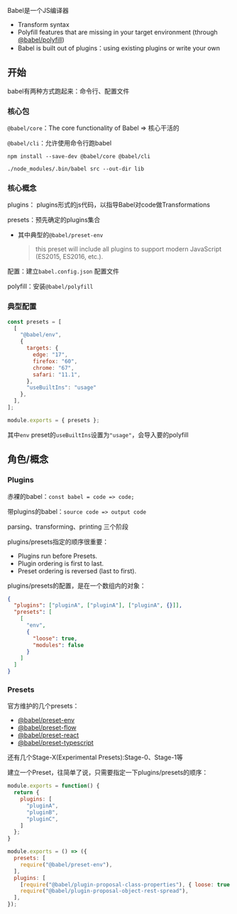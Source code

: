 Babel是一个JS编译器

- Transform syntax
- Polyfill features that are missing in your target environment (through [@babel/polyfill](https://babeljs.io/docs/en/babel-polyfill))
- Babel is built out of plugins：using existing plugins or write your own



## 开始

babel有两种方式跑起来：命令行、配置文件

### 核心包

`@babel/core`：The core functionality of Babel  => 核心干活的

`@babel/cli`：允许使用命令行跑babel

```shell
npm install --save-dev @babel/core @babel/cli

./node_modules/.bin/babel src --out-dir lib
```

### 核心概念

plugins： plugins形式的js代码，以指导Babel对code做Transformations

presets：预先确定的plugins集合

- 其中典型的`@babel/preset-env`

  > this preset will include all plugins to support modern JavaScript (ES2015, ES2016, etc.).

配置：建立`babel.config.json` 配置文件

polyfill：安装`@babel/polyfill`

### 典型配置

```javascript
const presets = [
  [
    "@babel/env",
    {
      targets: {
        edge: "17",
        firefox: "60",
        chrome: "67",
        safari: "11.1",
      },
      "useBuiltIns": "usage"
    },
  ],
];

module.exports = { presets };
```

其中`env` preset的`useBuiltIns`设置为`"usage"`，会导入要的polyfill



## 角色/概念

### Plugins

赤裸的babel：`const babel = code => code;`

带plugins的babel：`source code => output code`

parsing、transforming、printing 三个阶段



plugins/presets指定的顺序很重要：

- Plugins run before Presets. 
- Plugin ordering is first to last. 
- Preset ordering is reversed (last to first).



plugins/presets的配置，是在一个数组内的对象：

```json
{
  "plugins": ["pluginA", ["pluginA"], ["pluginA", {}]],
  "presets": [
    [
      "env",
      {
        "loose": true,
        "modules": false
      }
    ]
  ]
}
```

### Presets

官方维护的几个presets：

- [@babel/preset-env](https://babeljs.io/docs/en/babel-preset-env) 
- [@babel/preset-flow](https://babeljs.io/docs/en/babel-preset-flow) 
- [@babel/preset-react](https://babeljs.io/docs/en/babel-preset-react)
-  [@babel/preset-typescript](https://babeljs.io/docs/en/babel-preset-typescript)



还有几个Stage-X(Experimental Presets):Stage-0、Stage-1等



建立一个Preset，往简单了说，只需要指定一下plugins/presets的顺序：

```javascript
module.exports = function() {
  return {
    plugins: [
      "pluginA",
      "pluginB",
      "pluginC",
    ]
  };
}
```

```javascript
module.exports = () => ({
  presets: [
    require("@babel/preset-env"),
  ],
  plugins: [
    [require("@babel/plugin-proposal-class-properties"), { loose: true }],
    require("@babel/plugin-proposal-object-rest-spread"),
  ],
});
```


